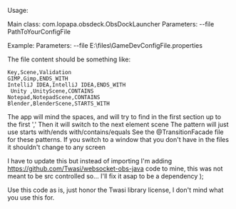 Usage:

Main class: com.lopapa.obsdeck.ObsDockLauncher
Parameters: --file PathToYourConfigFile

Example:
Parameters: --file E:\files\GameDevConfigFile.properties

The file content should be something like:
```
Key,Scene,Validation
GIMP,Gimp,ENDS_WITH
IntelliJ IDEA,IntelliJ IDEA,ENDS_WITH
 Unity ,UnityScene,CONTAINS
Notepad,NotepadScene,CONTAINS
Blender,BlenderScene,STARTS_WITH
```

The app will mind the spaces, and will try to find in the first section up to the first ','
Then it will switch to the next element scene
The pattern will just use starts with/ends with/contains/equals
See the @TransitionFacade file for these patterns.
If you switch to a window that you don't have in the files it shouldn't change to any screen


I have to update this but instead of importing I'm adding https://github.com/Twasi/websocket-obs-java code to mine,
this was not meant to be src controlled so... I'll fix it asap to be a dependency );

Use this code as is, just honor the Twasi library license, I don't mind what you use this for.
